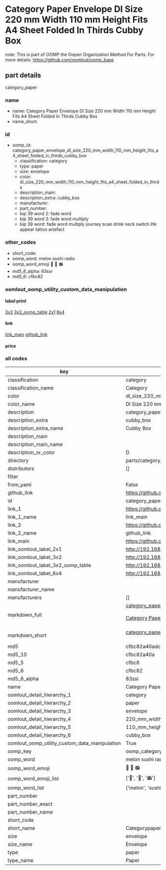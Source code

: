 # Category Paper Envelope Dl Size 220 mm Width 110 mm Height Fits A4 Sheet Folded In Thirds Cubby Box  

note: This is part of OOMP the Oopen Organization Method For Parts. For more details: https://github.com/oomlout/oomp_base

##  part details



category_paper

### name
* name: Category Paper Envelope Dl Size 220 mm Width 110 mm Height Fits A4 Sheet Folded In Thirds Cubby Box
* name_short: 
### id
* oomp_id: category_paper_envelope_dl_size_220_mm_width_110_mm_height_fits_a4_sheet_folded_in_thirds_cubby_box
  * classification: category
  * type: paper
  * size: envelope
  * color: dl_size_220_mm_width_110_mm_height_fits_a4_sheet_folded_in_thirds
  * description_main: 
  * description_extra: cubby_box
  * manufacturer: 
  * part_number: 
  * bip 39 word 2: fade word
  * bip 39 word 3: fade word multiply
  * bip 39 word: fade word multiply journey scan drink neck switch life appear tattoo artefact

### other_codes
* short_code: 
* oomp_word: melon sushi radio
* oomp_word_emoji :melon: :sushi: :radio:
* md5_6_alpha: 83ssi
* md5_6: cfbc82






### oomlout_oomp_utility_custom_data_manipulation
#### label print
[3x2](http://192.168.1.245:1112/?label=oomp%2083ssi)
[3x2_oomp_table](http://192.168.1.107:1112/?label=oomp%2083ssi)
[2x1](http://192.168.1.242:1112/?label=oomp%2083ssi)
[6x4](http://192.168.1.55:1112/?label=oomp%2083ssi)    

#### link

[link_main](https://github.com/oomlout/oomlout_oomp_current_version_messy/tree/main/parts/category_paper_envelope_dl_size_220_mm_width_110_mm_height_fits_a4_sheet_folded_in_thirds_cubby_box) [github_link](https://github.com/oomlout/oomlout_oomp_part_src/tree/main/parts/category_paper_envelope_dl_size_220_mm_width_110_mm_height_fits_a4_sheet_folded_in_thirds_cubby_box)                             

#### price







### all codes 
| key | value |  
| --- | --- |  
| classification | category |  
| classification_name | Category |  
| color | dl_size_220_mm_width_110_mm_height_fits_a4_sheet_folded_in_thirds |  
| color_name | Dl Size 220 mm Width 110 mm Height Fits A4 Sheet Folded In Thirds |  
| description | category_paper |  
| description_extra | cubby_box |  
| description_extra_name | Cubby Box |  
| description_main |  |  
| description_main_name |  |  
| description_or_color | D  |  
| directory | parts/category_paper_envelope_dl_size_220_mm_width_110_mm_height_fits_a4_sheet_folded_in_thirds_cubby_box |  
| distributors | [] |  
| filter |  |  
| from_yaml | False |  
| github_link | https://github.com/oomlout/oomlout_oomp_part_src/tree/main/parts/category_paper_envelope_dl_size_220_mm_width_110_mm_height_fits_a4_sheet_folded_in_thirds_cubby_box |  
| id | category_paper_envelope_dl_size_220_mm_width_110_mm_height_fits_a4_sheet_folded_in_thirds_cubby_box |  
| link_1 | https://github.com/oomlout/oomlout_oomp_current_version_messy/tree/main/parts/category_paper_envelope_dl_size_220_mm_width_110_mm_height_fits_a4_sheet_folded_in_thirds_cubby_box |  
| link_1_name | link_main |  
| link_2 | https://github.com/oomlout/oomlout_oomp_part_src/tree/main/parts/category_paper_envelope_dl_size_220_mm_width_110_mm_height_fits_a4_sheet_folded_in_thirds_cubby_box |  
| link_2_name | github_link |  
| link_main | https://github.com/oomlout/oomlout_oomp_current_version_messy/tree/main/parts/category_paper_envelope_dl_size_220_mm_width_110_mm_height_fits_a4_sheet_folded_in_thirds_cubby_box |  
| link_oomlout_label_2x1 | http://192.168.1.242:1112/?label=oomp%2083ssi |  
| link_oomlout_label_3x2 | http://192.168.1.245:1112/?label=oomp%2083ssi |  
| link_oomlout_label_3x2_oomp_table | http://192.168.1.107:1112/?label=oomp%2083ssi |  
| link_oomlout_label_6x4 | http://192.168.1.55:1112/?label=oomp%2083ssi |  
| manufacturer |  |  
| manufacturer_name |  |  
| manufacturers | [] |  
| markdown_full | [category_paper_envelope_dl_size_220_mm_width_110_mm_height_fits_a4_sheet_folded_in_thirds_cubby_box](https://github.com/oomlout/oomlout_oomp_current_version_messy/tree/main/parts/category_paper_envelope_dl_size_220_mm_width_110_mm_height_fits_a4_sheet_folded_in_thirds_cubby_box)<br>[](https://github.com/oomlout/oomlout_oomp_current_version_messy/tree/main/parts/category_paper_envelope_dl_size_220_mm_width_110_mm_height_fits_a4_sheet_folded_in_thirds_cubby_box)<br>[Category Paper Envelope Dl Size 220 Mm Width 110 Mm Height Fits A4 Sheet Folded In Thirds Cubby Box](https://github.com/oomlout/oomlout_oomp_current_version_messy/tree/main/parts/category_paper_envelope_dl_size_220_mm_width_110_mm_height_fits_a4_sheet_folded_in_thirds_cubby_box)<br><br> |  
| markdown_short | [category_paper_envelope_dl_size_220_mm_width_110_mm_height_fits_a4_sheet_folded_in_thirds_cubby_box](https://github.com/oomlout/oomlout_oomp_current_version_messy/tree/main/parts/category_paper_envelope_dl_size_220_mm_width_110_mm_height_fits_a4_sheet_folded_in_thirds_cubby_box)<br><br> |  
| md5 | cfbc82a40adc32750c60178722ff5a8e |  
| md5_10 | cfbc82a40a |  
| md5_5 | cfbc8 |  
| md5_6 | cfbc82 |  
| md5_6_alpha | 83ssi |  
| name | Category Paper Envelope Dl Size 220 mm Width 110 mm Height Fits A4 Sheet Folded In Thirds Cubby Box |  
| oomlout_detail_hierarchy_1 | category |  
| oomlout_detail_hierarchy_2 | paper |  
| oomlout_detail_hierarchy_3 | envelope |  
| oomlout_detail_hierarchy_4 | 220_mm_width |  
| oomlout_detail_hierarchy_5 | 110_mm_height |  
| oomlout_detail_hierarchy_6 | cubby_box |  
| oomlout_oomp_utility_custom_data_manipulation | True |  
| oomp_key | oomp_category_paper_envelope_dl_size_220_mm_width_110_mm_height_fits_a4_sheet_folded_in_thirds_cubby_box |  
| oomp_word | melon sushi radio |  
| oomp_word_emoji | :melon: :sushi: :radio: |  
| oomp_word_emoji_list | [':melon:', ':sushi:', ':radio:'] |  
| oomp_word_list | ['melon', 'sushi', 'radio'] |  
| part_number |  |  
| part_number_exact |  |  
| part_number_name |  |  
| short_code |  |  
| short_name | Categorypaper |  
| size | envelope |  
| size_name | Envelope |  
| type | paper |  
| type_name | Paper |  
